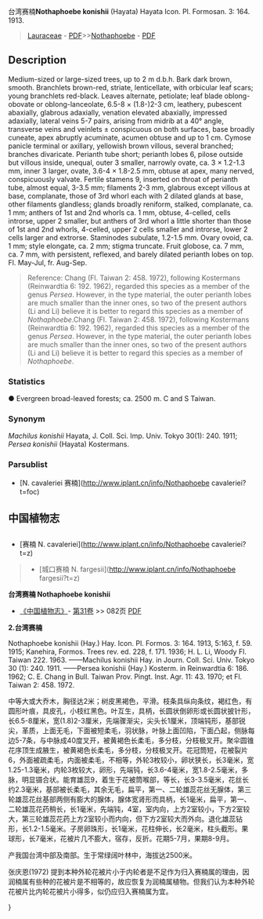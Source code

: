 台湾赛楠**Nothaphoebe konishii** (Hayata) Hayata Icon. Pl. Formosan. 3: 164. 1913.

> [Lauraceae](http://www.iplant.cn/info/Lauraceae?t=foc) - [PDF](http://www.iplant.cn/foc/pdf/Lauraceae.pdf)>>[Nothaphoebe](http://www.iplant.cn/info/Nothaphoebe?t=foc) - [PDF](http://www.iplant.cn/foc/pdf/Nothaphoebe.pdf)

## Description

Medium-sized or large-sized trees, up to 2 m d.b.h. Bark dark brown, smooth. Branchlets brown-red, striate, lenticellate, with orbicular leaf scars; young branchlets red-black. Leaves alternate, petiolate; leaf blade oblong-obovate or oblong-lanceolate, 6.5-8 × (1.8-)2-3 cm, leathery, pubescent abaxially, glabrous adaxially, venation elevated abaxially, impressed adaxially, lateral veins 5-7 pairs, arising from midrib at a 40° angle, transverse veins and veinlets ± conspicuous on both surfaces, base broadly cuneate, apex abruptly acuminate, acumen obtuse and up to 1 cm. Cymose panicle terminal or axillary, yellowish brown villous, several branched; branches divaricate. Perianth tube short; perianth lobes 6, pilose outside but villous inside, unequal, outer 3 smaller, narrowly ovate, ca. 3 × 1.2-1.3 mm, inner 3 larger, ovate, 3.6-4 × 1.8-2.5 mm, obtuse at apex, many nerved, conspicuously valvate. Fertile stamens 9, inserted on throat of perianth tube, almost equal, 3-3.5 mm; filaments 2-3 mm, glabrous except villous at base, complanate, those of 3rd whorl each with 2 dilated glands at base, other filaments glandless; glands broadly reniform, stalked, complanate, ca. 1 mm; anthers of 1st and 2nd whorls ca. 1 mm, obtuse, 4-celled, cells introrse, upper 2 smaller, but anthers of 3rd whorl a little shorter than those of 1st and 2nd whorls, 4-celled, upper 2 cells smaller and introrse, lower 2 cells larger and extrorse. Staminodes subulate, 1.2-1.5 mm. Ovary ovoid, ca. 1 mm; style elongate, ca. 2 mm; stigma truncate. Fruit globose, ca. 7 mm, ca. 7 mm, with persistent, reflexed, and barely dilated perianth lobes on top. Fl. May-Jul, fr. Aug-Sep.

> Reference: 
> Chang (Fl. Taiwan 2: 458. 1972), following Kostermans (Reinwardtia 6: 192. 1962), regarded this species as a member of the genus *Persea*. However, in the type material, the outer perianth lobes are much smaller than the inner ones, so two of the present authors (Li and Li) believe it is better to regard this species as a member of *Nothaphoebe*.Chang (Fl. Taiwan 2: 458. 1972), following Kostermans (Reinwardtia 6: 192. 1962), regarded this species as a member of the genus *Persea*. However, in the type material, the outer perianth lobes are much smaller than the inner ones, so two of the present authors (Li and Li) believe it is better to regard this species as a member of *Nothaphoebe*.

### Statistics
● Evergreen broad-leaved forests; ca. 2500 m. C and S Taiwan.

### Synonym
*Machilus konishii* Hayata, J. Coll. Sci. Imp. Univ. Tokyo 30(1): 240. 1911; *Persea konishii* (Hayata) Kostermans.


### Parsublist

* [N.  cavaleriei  赛楠](http://www.iplant.cn/info/Nothaphoebe cavaleriei?t=foc)

## 中国植物志

## 
* [赛楠  N.  cavaleriei](http://www.iplant.cn/info/Nothaphoebe cavaleriei?t=z)
> * [城口赛楠  N.  fargesii](http://www.iplant.cn/info/Nothaphoebe fargesii?t=z)

**台湾赛楠 Nothaphoebe konishii**

* [《中国植物志》](http://www.iplant.cn/frps)- [第31卷](http://www.iplant.cn/frps/vol/31) >> 082页 [PDF](http://www.iplant.cn/frps/pdf/31/082.PDF)

**2.台湾赛楠**

Nothaphoebe konishii (Hay.) Hay. Icon. Pl. Formos. 3: 164. 1913, 5:163, f. 59. 1915; Kanehira, Formos. Trees rev. ed. 228, f. 171. 1936; H. L. Li, Woody Fl. Taiwan 222. 1963. ——Machilus konishii Hay. in Journ. Coll. Sci. Univ. Tokyo 30 (1): 240. 1911. ——Persea konishii (Hay.) Kosterm. in Reinwardtia 6: 186. 1962; C. E. Chang in Bull. Taiwan Prov. Pingt. Inst. Agr. 11: 43. 1970; et Fl. Taiwan 2: 458. 1972.

中等大或大乔木，胸径达2米；树皮黑褐色，平滑。枝条具纵向条纹，褐红色，有圆形叶痕，具皮孔，小枝红黑色。叶互生，具柄，长圆状倒卵形或长圆状披针形，长6.5-8厘米，宽(1.8)2-3厘米，先端骤渐尖，尖头长1厘米，顶端钝形，基部锐尖，革质，上面无毛，下面被短柔毛，羽状脉，叶脉上面凹陷，下面凸起，侧脉每边5-7条，与中脉成40度叉开，被黄褐色长柔毛，多分枝，分枝极叉开。聚伞圆锥花序顶生成腋生，被黄褐色长柔毛，多分枝，分枝极叉开。花冠筒短，花被裂片6，外面被疏柔毛，内面被柔毛，不相等，外轮3枚较小，卵状狭长，长3毫米，宽1.25-1.3毫米，内轮3枚较大，卵形，先端钝，长3.6-4毫米，宽1.8-2.5毫米，多脉，明显镊合状。能育雄蕊9，着生于花被筒喉部，等长，长3-3.5毫米，花丝长约2.3毫米，基部被长柔毛，其余无毛，扁平，第一、二轮雄蕊花丝无腺体，第三轮雄蕊花丝基部两侧有膨大的腺体，腺体宽肾形而具柄，长1毫米，扁平，第一、二轮雄蕊花药稍长，长1毫米，先端钝，4室，室内向，上方2室较小，下方2室较大，第三轮雄蕊花药上方2室较小而内向，但下方2室较大而外向。退化雄蕊钻形，长1.2-1.5毫米。子房卵珠形，长1毫米，花柱伸长，长2毫米，柱头截形。果球形，长7毫米，花被片几不膨大，宿存，反折。花期5-7月，果期8-9月。

产我国台湾中部及南部。生于常绿阔叶林中，海拔达2500米。

张庆恩(1972) 提到本种外轮花被片小于内轮者是不足作为归入赛楠属的理由，因润楠属有些种的花被片是不相等的，故应恢复为润楠属植物。但我们认为本种外轮花被片比内轮花被片小得多，似仍应归入赛楠属为宜。


}